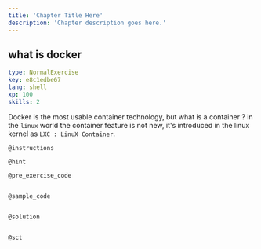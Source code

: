 ```yaml
---
title: 'Chapter Title Here'
description: 'Chapter description goes here.'
---
```


## what is docker

```yaml
type: NormalExercise
key: e8c1edbe67
lang: shell
xp: 100
skills: 2
```

Docker is the most usable container technology, but what is a container ? in the `linux` world the container feature is not new, it's introduced in the linux kernel as `LXC : LinuX Container`.

`@instructions`


`@hint`


`@pre_exercise_code`
```{shell}

```

`@sample_code`
```{shell}

```

`@solution`
```{shell}

```

`@sct`
```{shell}

```
